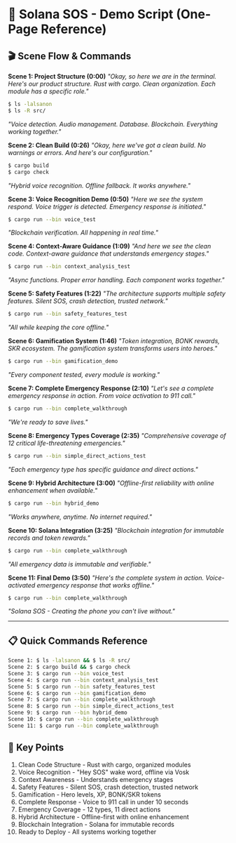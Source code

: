 # 🚨 Solana SOS - Demo Script (One-Page Reference)

## 🎬 **Scene Flow & Commands**

**Scene 1: Project Structure (0:00)**
*"Okay, so here we are in the terminal. Here's our product structure. Rust with cargo. Clean organization. Each module has a specific role."*
```bash
$ ls -lalsanon
$ ls -R src/
```
*"Voice detection. Audio management. Database. Blockchain. Everything working together."*

**Scene 2: Clean Build (0:26)**
*"Okay, here we've got a clean build. No warnings or errors. And here's our configuration."*
```bash
$ cargo build
$ cargo check
```
*"Hybrid voice recognition. Offline fallback. It works anywhere."*

**Scene 3: Voice Recognition Demo (0:50)**
*"Here we see the system respond. Voice trigger is detected. Emergency response is initiated."*
```bash
$ cargo run --bin voice_test
```
*"Blockchain verification. All happening in real time."*

**Scene 4: Context-Aware Guidance (1:09)**
*"And here we see the clean code. Context-aware guidance that understands emergency stages."*
```bash
$ cargo run --bin context_analysis_test
```
*"Async functions. Proper error handling. Each component works together."*

**Scene 5: Safety Features (1:22)**
*"The architecture supports multiple safety features. Silent SOS, crash detection, trusted network."*
```bash
$ cargo run --bin safety_features_test
```
*"All while keeping the core offline."*

**Scene 6: Gamification System (1:46)**
*"Token integration, BONK rewards, SKR ecosystem. The gamification system transforms users into heroes."*
```bash
$ cargo run --bin gamification_demo
```
*"Every component tested, every module is working."*

**Scene 7: Complete Emergency Response (2:10)**
*"Let's see a complete emergency response in action. From voice activation to 911 call."*
```bash
$ cargo run --bin complete_walkthrough
```
*"We're ready to save lives."*

**Scene 8: Emergency Types Coverage (2:35)**
*"Comprehensive coverage of 12 critical life-threatening emergencies."*
```bash
$ cargo run --bin simple_direct_actions_test
```
*"Each emergency type has specific guidance and direct actions."*

**Scene 9: Hybrid Architecture (3:00)**
*"Offline-first reliability with online enhancement when available."*
```bash
$ cargo run --bin hybrid_demo
```
*"Works anywhere, anytime. No internet required."*

**Scene 10: Solana Integration (3:25)**
*"Blockchain integration for immutable records and token rewards."*
```bash
$ cargo run --bin complete_walkthrough
```
*"All emergency data is immutable and verifiable."*

**Scene 11: Final Demo (3:50)**
*"Here's the complete system in action. Voice-activated emergency response that works offline."*
```bash
$ cargo run --bin complete_walkthrough
```
*"Solana SOS - Creating the phone you can't live without."*

---

## 📋 **Quick Commands Reference**
```bash
Scene 1: $ ls -lalsanon && $ ls -R src/
Scene 2: $ cargo build && $ cargo check
Scene 3: $ cargo run --bin voice_test
Scene 4: $ cargo run --bin context_analysis_test
Scene 5: $ cargo run --bin safety_features_test
Scene 6: $ cargo run --bin gamification_demo
Scene 7: $ cargo run --bin complete_walkthrough
Scene 8: $ cargo run --bin simple_direct_actions_test
Scene 9: $ cargo run --bin hybrid_demo
Scene 10: $ cargo run --bin complete_walkthrough
Scene 11: $ cargo run --bin complete_walkthrough
```

## 🎯 **Key Points**
1. Clean Code Structure - Rust with cargo, organized modules
2. Voice Recognition - "Hey SOS" wake word, offline via Vosk
3. Context Awareness - Understands emergency stages
4. Safety Features - Silent SOS, crash detection, trusted network
5. Gamification - Hero levels, XP, BONK/SKR tokens
6. Complete Response - Voice to 911 call in under 10 seconds
7. Emergency Coverage - 12 types, 11 direct actions
8. Hybrid Architecture - Offline-first with online enhancement
9. Blockchain Integration - Solana for immutable records
10. Ready to Deploy - All systems working together 